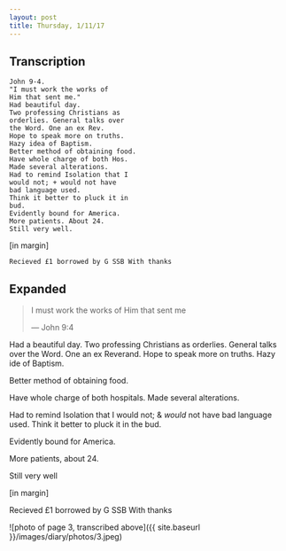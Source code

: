 ```yaml
---
layout: post
title: Thursday, 1/11/17
---
```


## Transcription

    John 9-4.
    "I must work the works of
    Him that sent me."
    Had beautiful day.
    Two professing Christians as
    orderlies. General talks over
    the Word. One an ex Rev.
    Hope to speak more on truths.
    Hazy idea of Baptism.
    Better method of obtaining food.
    Have whole charge of both Hos.
    Made several alterations.
    Had to remind Isolation that I
    would not; + would not have
    bad language used.
    Think it better to pluck it in
    bud.
    Evidently bound for America.
    More patients. About 24.
    Still very well.

[in margin]

    Recieved £1 borrowed by G SSB With thanks

## Expanded

> I must work the works of Him that sent me
>
> — John 9:4

Had a beautiful day. Two professing Christians as orderlies. General talks over the Word. One an ex Reverand. Hope to speak more on truths. Hazy ide of Baptism.

Better method of obtaining food.

Have whole charge of both hospitals. Made several alterations.

Had to remind Isolation that I would not; & *would* not have bad language used. Think it better to pluck it in the bud.

Evidently bound for America.

More patients, about 24.

Still very well

[in margin]

Recieved £1 borrowed by G SSB With thanks

![photo of page 3, transcribed above]({{ site.baseurl }}/images/diary/photos/3.jpeg)

